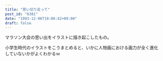 ```yaml
---
title: "思い切り走って"
post_id: "6381"
date: "1993-12-06T19:00:42+09:00"
draft: false
---
```



マラソン大会の思い出をイラストに描き起こしたもの。

小学生時代のイラストをこうまとめると、いかに人物画における画力が全く進化していないかがよくわかるｗ
